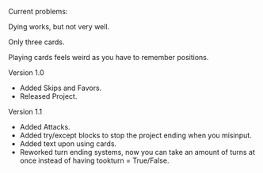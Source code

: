 Current problems: 

Dying works, but not very well.

Only three cards.

Playing cards feels weird as you have to remember positions.



Version 1.0
- Added Skips and Favors.
- Released Project.


Version 1.1
- Added Attacks.
- Added try/except blocks to stop the project ending when you misinput.
- Added text upon using cards.
- Reworked turn ending systems, now you can take an amount of turns at once instead of having tookturn = True/False.
